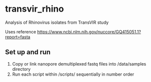 # transvir_rhino
Analysis of Rhinovirus isolates from TransVIR study

Uses reference https://www.ncbi.nlm.nih.gov/nuccore/GQ415051.1?report=fasta

## Set up and run

1. Copy or link nanopore demultiplexed fastq files into /data/samples directory
2. Run each script within /scripts/ sequentially in number order